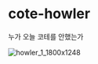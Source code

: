 # cote-howler
누가 오늘 코테를 안했는가

![howler_1_1800x1248](https://github.com/Giggle-projects/cote-howler/assets/46060746/4a2c7c97-4621-4e74-aa12-fb558334a6bd)
